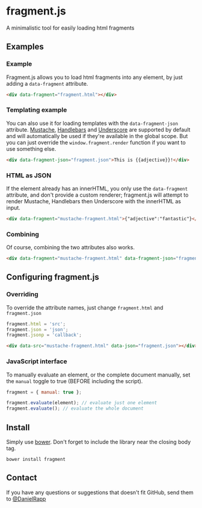 fragment.js
========

A minimalistic tool for easily loading html fragments

Examples
---

### Example

Fragment.js allows you to load html fragments into any element, by just adding a `data-fragment` attribute.
```html
<div data-fragment="fragment.html"></div>
```

### Templating example

You can also use it for loading templates with the `data-fragment-json` attribute.
[Mustache](http://mustache.github.com/), [Handlebars](http://handlebarsjs.com/) and [Underscore](http://underscorejs.org/)
are supported by default and will automatically be used if they're available in the global scope.
But you can just override the `window.fragment.render` function if you want to use something else.

```html
<div data-fragment-json="fragment.json">This is {{adjective}}!</div>
```

### HTML as JSON

If the element already has an innerHTML, you only use the `data-fragment` attribute, and don't provide a custom renderer;
fragment.js will attempt to render Mustache, Handlebars then Underscore with the innerHTML as input.

```html
<div data-fragment="mustache-fragment.html">{"adjective":"fantastic"}</div>
```

### Combining

Of course, combining the two attributes also works.

```html
<div data-fragment="mustache-fragment.html" data-fragment-json="fragment.json"></div>
```

## Configuring fragment.js

### Overriding

To override the attribute names, just change `fragment.html` and `fragment.json`

```javascript
fragment.html = 'src';
fragment.json = 'json';
fragment.jsonp = 'callback';
```

```html
<div data-src="mustache-fragment.html" data-json="fragment.json"></div>
```

### JavaScript interface

To manually evaluate an element, or the complete document manually,
set the `manual` toggle to true (BEFORE including the script).

```javascript
fragment = { manual: true };

fragment.evaluate(element); // evaluate just one element
fragment.evaluate(); // evaluate the whole document
```

Install
---

Simply use [bower](http://twitter.github.com/bower/). Don't forget to include the library near the closing body tag.
```
bower install fragment
```

Contact
---

If you have any questions or suggestions that doesn't fit GitHub, send them to [@DanielRapp](https://twitter.com/danielrapp)
